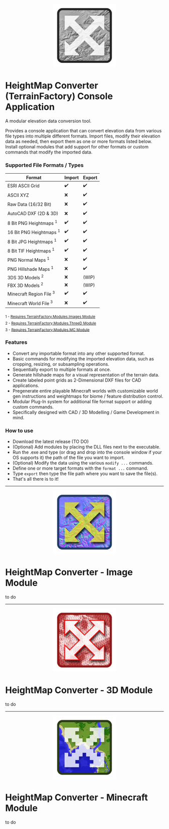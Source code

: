 <p align="center">
  <img width="200" alt="Logo" src="images/logo_base.png">
</p>

# HeightMap Converter (TerrainFactory) Console Application

A modular elevation data conversion tool.

Provides a console application that can convert elevation data from various file types into multiple different formats. Import files, modify their elevation data as needed, then export them as one or more formats listed below. Install optional modules that add support for other formats or custom commands that modify the imported data.

### Supported File Formats / Types

| Format                             | Import             | Export             |
| ---------------------------------- | ------------------ | ------------------ |
| ESRI ASCII Grid                    | :heavy_check_mark: | :heavy_check_mark: |
| ASCII XYZ                          | :x:                | :heavy_check_mark: |
| Raw Data (16/32 Bit)               | :x:                | :heavy_check_mark: |
| AutoCAD DXF (2D & 3D)              | :x:                | :heavy_check_mark: |
| 8 Bit PNG Heightmaps <sup>1</sup>  | :heavy_check_mark: | :heavy_check_mark: |
| 16 Bit PNG Heightmaps <sup>1</sup> | :heavy_check_mark: | :heavy_check_mark: |
| 8 Bit JPG Heightmaps <sup>1</sup>  | :heavy_check_mark: | :heavy_check_mark: |
| 8 Bit TIF Heightmaps <sup>1</sup>  | :heavy_check_mark: | :heavy_check_mark: |
| PNG Normal Maps <sup>1</sup>       | :x:                | :heavy_check_mark: |
| PNG Hillshade Maps <sup>1</sup>    | :x:                | :heavy_check_mark: |
| 3DS 3D Models <sup>2</sup>         | :x:                | (WIP)              |
| FBX 3D Models <sup>2</sup>         | :x:                | (WIP)              |
| Minecraft Region File <sup>3</sup> | :heavy_check_mark: | :heavy_check_mark: |
| Minecraft World File <sup>3</sup>  | :x:                | :heavy_check_mark: |

<sub>1 - [Requires TerrainFactory.Modules.Images Module](#heightmap-converter---image-module)</sub><br/>
<sub>2 - [Requires TerrainFactory.Modules.ThreeD Module](#heightmap-converter---3d-module)</sub><br/>
<sub>3 - [Requires TerrainFactory.Modules.MC Module](#heightmap-converter---minecraft-module)</sub><br/>

### Features

- Convert any importable format into any other supported format.
- Basic commands for modifying the imported elevation data, such as cropping, resizing, or subsampling operations.
- Sequentially export to multiple formats at once.
- Generate hillshade maps for a visual representation of the terrain data.
- Create labeled point grids as 2-Dimensional DXF files for CAD applications.
- Pregenerate entire playable Minecraft worlds with customizable world gen instructions and weightmaps for biome / feature distribution control.
- Modular Plug-In system for additional file format support or adding custom commands.
- Specifically designed with CAD / 3D Modelling / Game Development in mind.

### How to use

- Download the latest release (TO DO)
- (Optional) Add modules by placing the DLL files next to the executable.
- Run the .exe and type (or drag and drop into the console window if your OS supports it) the path of the file you want to import.
- (Optional) Modify the data using the various `modify ...` commands.
- Define one or more target formats with the `format ...` command.
- Type `export` then type the file path where you want to save the file(s).
- That's all there is to it!

---

<p align="center">
  <img width="200" alt="Logo" src="images/logo_img.png">
</p>

# HeightMap Converter - Image Module

to do

---

<p align="center">
  <img width="200" alt="Logo" src="images/logo_3d.png">
</p>

# HeightMap Converter - 3D Module

to do

---

<p align="center">
  <img width="200" alt="Logo" src="images/logo_mc.png">
</p>

# HeightMap Converter - Minecraft Module

to do
